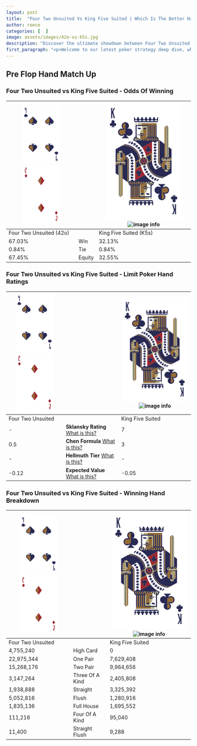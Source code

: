 ```yaml
---
layout: post
title:  "Four Two Unsuited Vs King Five Suited | Which Is The Better Hand In Poker? A Complete Guide"
author: reece
categories: [  ]
image: assets/images/42o-vs-k5s.jpg
description: "Discover the ultimate showdown between Four Two Unsuited and King Five Suited in poker! Uncover the odds, strategies, and scenarios where one hand triumphs over the other. Get ready to up your poker game with this thrilling analysis."
first_paragraph: "<p>Welcome to our latest poker strategy deep dive, where we're pitting two distinct hands against each other in a high-stakes showdown: Four Two Unsuited vs King Five Suited.</p><p>In the dynamic world of poker, every decision counts, and knowing which hand holds the upper hand is key to your success at the table.</p><p>In this article, we'll dissect these two hands, explore the scenarios where one dominates the other, and equip you with the knowledge to make strategic choices that can tip the odds in your favor.</p><p>Get ready to unravel the intriguing dynamics of these poker hands and elevate your game to new heights.</p>"
---
```




[comment]: # (sp0)

## Pre Flop Hand Match Up

<div class="table hand-ratings" markdown="1"> 



### Four Two Unsuited vs King Five Suited - Odds Of Winning


    
| ![image info](assets/images/hand1/4.png) ![image info](assets/images/hand1/2o.png) |  | ![image info](assets/images/hand2/K.png) ![image info](assets/images/hand2/5s.png) |
| -------- | -------- | -------- |
| Four Two Unsuited (42o) |  | King Five Suited (K5s) |
| 67.03% | Win | 32.13% |
| 0.84% | Tie | 0.84% |
| 67.45% | Equity | 32.55% |




[comment]: # (sp1)



### Four Two Unsuited vs King Five Suited - Limit Poker Hand Ratings


    
| ![image info](assets/images/hand1/4.png) ![image info](assets/images/hand1/2o.png) |  | ![image info](assets/images/hand2/K.png) ![image info](assets/images/hand2/5s.png) |
| -------- | -------- | -------- |
| Four Two Unsuited |  | King Five Suited |
| - | **Sklansky Rating** [What is this?](/sklansky-rating-explained) | 7 |
| 0.5 | **Chen Formula** [What is this?](/chen-formula-explained) | 3 |
| - | **Hellmuth Tier** [What is this?](/Hellmuth-tier-explained) | - |
| -0.12 | **Expected Value** [What is this?](/expected-value-explained) | -0.05 |




[comment]: # (sp2)



### Four Two Unsuited vs King Five Suited - Winning Hand Breakdown


    
| ![image info](assets/images/hand1/4.png) ![image info](assets/images/hand1/2o.png) |  | ![image info](assets/images/hand2/K.png) ![image info](assets/images/hand2/5s.png) |
| -------- | -------- | -------- |
| Four Two Unsuited |  | King Five Suited |
| 4,755,240 | High Card | 0 |
| 22,975,344 | One Pair | 7,629,408 |
| 15,268,176 | Two Pair | 9,964,656 |
| 3,147,264 | Three Of A Kind | 2,405,808 |
| 1,938,888 | Straight | 3,325,392 |
| 5,052,816 | Flush | 1,280,916 |
| 1,835,136 | Full House | 1,695,552 |
| 111,216 | Four Of A Kind | 95,040 |
| 11,400 | Straight Flush | 9,288 |




[comment]: # (sp3)



</div>

[comment]: # (sp4)



[comment]: # (sp5)

